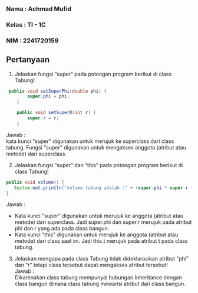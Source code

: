 ### Nama : Achmad Mufid

### Kelas : TI - 1C

### NIM : 2241720159

## Pertanyaan

1. Jelaskan fungsi “super” pada potongan program berikut di class Tabung!<br>

```java
 public void setSuperPhi(double phi) {
        super.phi = phi;
    }

    public void setSuperR(int r) {
        super.r = r;
    }
```

Jawab :<br>
kata kunci "super" digunakan untuk merujuk ke superclass dari class tabung. Fungsi "super" digunakan untuk mengakses anggota (atribut atau metode) dari superclass.

2.  Jelaskan fungsi “super” dan “this” pada potongan program berikut di class Tabung!<br>

```java
public void volume() {
   System.out.println("volume tabung adalah :" + (super.phi * super.r * super.r * this.t));
}
```

Jawab :<br>

- Kata kunci "super" digunakan untuk merujuk ke anggota (atribut atau metode) dari superclass.
  Jadi super.phi dan super.r merujuk pada atribut phi dan r yang ada pada class bangun.
- Kata kunci "this" digunakan untuk merujuk ke anggota (atribut atau metode) dari class saat ini.
  Jadi this.t merujuk pada atribut t pada class tabung.

3. Jelaskan mengapa pada class Tabung tidak dideklarasikan atribut “phi” dan “r” tetapi class tersebut dapat mengakses atribut tersebut!<br>
   Jawab : <br>
   Dikarenakan class tabung mempunyai hubungan Inheritance dengan class bangun dimana class tabung mewarisi atribut dari class bangun.
